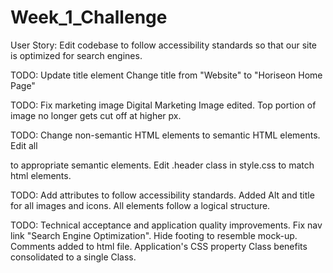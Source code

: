 # Week_1_Challenge

User Story: Edit codebase to follow accessibility standards so that our site is optimized for search engines.

TODO: Update title element
Change title from "Website" to "Horiseon Home Page"

TODO: Fix marketing image
Digital Marketing Image edited.  Top portion of image no longer gets cut off at higher px.

TODO: Change non-semantic HTML elements to semantic HTML elements.
Edit all <div> to appropriate semantic elements.
Edit .header class in style.css to match html elements.

TODO: Add attributes to follow accessibility standards.
Added Alt and title for all images and icons.
All elements follow a logical structure.

TODO: Technical acceptance and application quality improvements.
Fix nav link "Search Engine Optimization".
Hide footing to resemble mock-up.
Comments added to html file.
Application's CSS property Class benefits consolidated to a single Class.



